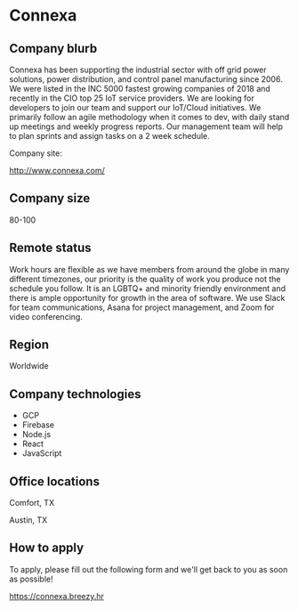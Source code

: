 # Connexa

## Company blurb

Connexa has been supporting the industrial sector with off grid power solutions, power distribution, and control panel manufacturing since 2006.
We were listed in the INC 5000 fastest growing companies of 2018 and recently in the CIO top 25 IoT service providers.
We are looking for developers to join our team and support our IoT/Cloud initiatives. We primarily follow an agile methodology when it comes to dev,
with daily stand up meetings and weekly progress reports. Our management team will help to plan sprints and assign tasks on a 2 week schedule.

Company site:

<http://www.connexa.com/>

## Company size

80-100

## Remote status

Work hours are flexible as we have members from around the globe in many different timezones,
our priority is the quality of work you produce not the schedule you follow.
It is an LGBTQ+ and minority friendly environment and there is ample opportunity for growth in the area of software.
We use Slack for team communications, Asana for project management, and Zoom for video conferencing.

## Region

Worldwide

## Company technologies

- GCP
- Firebase
- Node.js
- React
- JavaScript

## Office locations

Comfort, TX

Austin, TX

## How to apply

To apply, please fill out the following form and we'll get back to you as soon as possible!

<https://connexa.breezy.hr>
